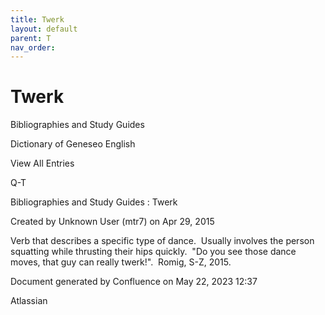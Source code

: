 ```yaml
---
title: Twerk
layout: default
parent: T
nav_order:
---
```


# Twerk

Bibliographies and Study Guides

Dictionary of Geneseo English

View All Entries

Q-T

Bibliographies and Study Guides : Twerk

Created by  Unknown User (mtr7) on Apr 29, 2015

Verb that describes a specific type of dance.  Usually involves the person squatting while thrusting their hips quickly.  &quot;Do you see those dance moves, that guy can really twerk!&quot;.  Romig, S-Z, 2015.

Document generated by Confluence on May 22, 2023 12:37

Atlassian
